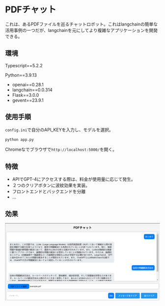 # PDFチャット

これは、あるPDFファイルを巡るチャットロボット。これはlangchainの簡単な活用事例の一つだが、langchainを元にしてより複雑なアプリケーションを開発できる。

## 環境

Typescript==5.2.2

Python==3.9.13

* openai==0.28.1
* langchain==0.0.314
* Flask==3.0.0
* gevent==23.9.1



## 使用手順

`config.ini`で自分のAPI_KEYを入力し、モデルを選択。

```bash
python app.py
```

Chromeなでブラウザで`http://localhost:5000/`を開く。




## 特徴


* APIでGPT-4にアクセスする際は、料金が使用量に応じて発生。
* ２つのクリアボタンに波紋効果を実装。
* フロントエンドとバックエンドを分離
* ...

## 効果
<img src="doc/pdfchatbot.png" >

